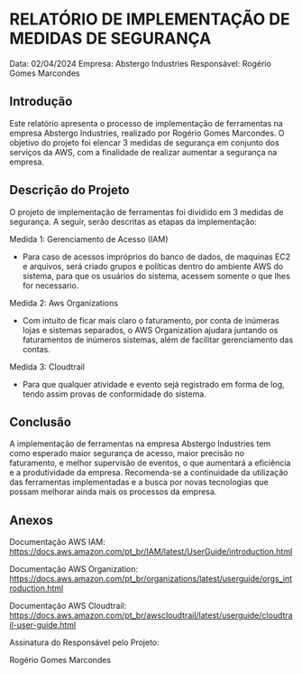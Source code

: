 # RELATÓRIO DE IMPLEMENTAÇÃO DE MEDIDAS DE SEGURANÇA

Data: 02/04/2024
Empresa: Abstergo Industries 
Responsável: Rogério Gomes Marcondes

## Introdução
Este relatório apresenta o processo de implementação de ferramentas na empresa Abstergo Industries, realizado por Rogério Gomes Marcondes. O objetivo do projeto foi elencar 3 medidas de segurança em conjunto dos serviços da AWS, com a finalidade de realizar aumentar a segurança na empresa.

## Descrição do Projeto
O projeto de implementação de ferramentas foi dividido em 3 medidas de segurança. A seguir, serão descritas as etapas da implementação:

Medida 1: Gerenciamento de Acesso (IAM)
- Para caso de acessos impróprios do banco de dados, de maquinas EC2 e arquivos, será criado grupos e políticas dentro do ambiente AWS do sistema, para que os usuários do sistema, acessem somente o que lhes for necessario.

Medida 2: Aws Organizations
- Com intuito de ficar mais claro o faturamento, por conta de inúmeras lojas e sistemas separados, o AWS Organization ajudara juntando os faturamentos de inúmeros sistemas, além de facilitar gerenciamento das contas.

Medida 3: Cloudtrail
- Para que qualquer atividade e evento sejá registrado em forma de log, tendo assim provas de conformidade do sistema.


## Conclusão
A implementação de ferramentas na empresa Abstergo Industries tem como esperado maior segurança de acesso, maior precisão no faturamento, e melhor supervisão de eventos, o que aumentará a eficiência e a produtividade da empresa. Recomenda-se a continuidade da utilização das ferramentas implementadas e a busca por novas tecnologias que possam melhorar ainda mais os processos da empresa.

## Anexos

Documentação AWS IAM:
https://docs.aws.amazon.com/pt_br/IAM/latest/UserGuide/introduction.html

Documentação AWS Organization:
https://docs.aws.amazon.com/pt_br/organizations/latest/userguide/orgs_introduction.html

Documentação AWS Cloudtrail:
https://docs.aws.amazon.com/pt_br/awscloudtrail/latest/userguide/cloudtrail-user-guide.html

Assinatura do Responsável pelo Projeto:

Rogério Gomes Marcondes